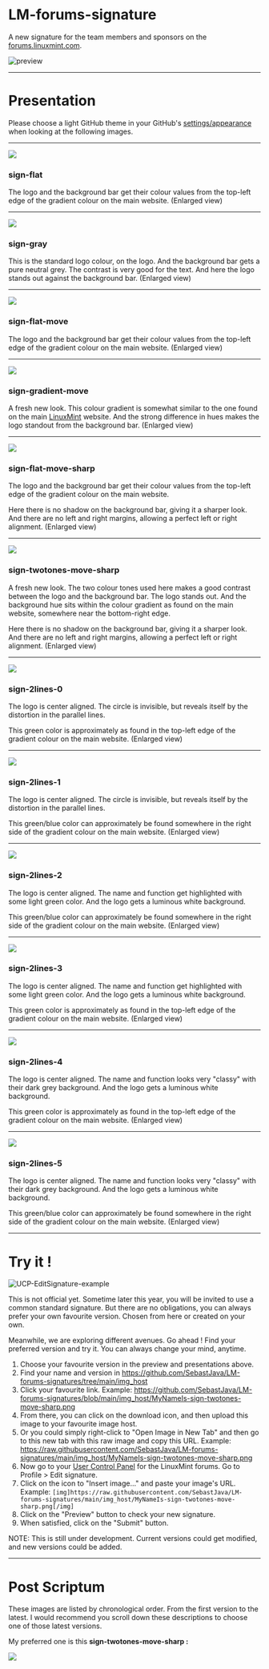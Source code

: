 # LM-forums-signature

A new signature for the team members and sponsors on the [forums.linuxmint.com](https://forums.linuxmint.com).  

![preview](preview.png)

------

# Presentation
Please choose a light GitHub theme in your GitHub's [settings/appearance](https://github.com/settings/appearance) when looking at the following images.

------

![](sign-flat-2X.png)
### sign-flat
The logo and the background bar get their colour values from the top-left edge of the gradient colour on the main website. (Enlarged view)

------

![](sign-gray-2X.png)
### sign-gray
This is the standard logo colour, on the logo. And the background bar gets a pure neutral grey. The contrast is very good for the text. And here the logo stands out against the background bar. (Enlarged view)

------

![](sign-flat-move-2X.png)
### sign-flat-move
The logo and the background bar get their colour values from the top-left edge of the gradient colour on the main website. (Enlarged view)

------

![](sign-gradient-move-2X.png)
### sign-gradient-move
A fresh new look. This colour gradient is somewhat similar to the one found on the main [LinuxMint](https://linuxmint.com/) website. And the strong difference in hues makes the logo standout from the background bar. (Enlarged view)

------

![](sign-flat-move-sharp-2X.png)
### sign-flat-move-sharp
The logo and the background bar get their colour values from the top-left edge of the gradient colour on the main website.

Here there is no shadow on the background bar, giving it a sharper look. And there are no left and right margins, allowing a perfect left or right alignment. (Enlarged view)

------

![](sign-twotones-move-sharp-2X.png)
### sign-twotones-move-sharp
A fresh new look. The two colour tones used here makes a good contrast between the logo and the background bar. The logo stands out. And the background hue sits within the colour gradient as found on the main website, somewhere near the bottom-right edge.

Here there is no shadow on the background bar, giving it a sharper look. And there are no left and right margins, allowing a perfect left or right alignment. (Enlarged view)

------

![](sign-2lines-0-2X.png)
### sign-2lines-0
The logo is center aligned. The circle is invisible, but reveals itself by the distortion in the parallel lines.

This green color is approximately as found in the top-left edge of the gradient colour on the main website. (Enlarged view)

------

![](sign-2lines-1-2X.png)
### sign-2lines-1
The logo is center aligned. The circle is invisible, but reveals itself by the distortion in the parallel lines.

This green/blue color can approximately be found somewhere in the right side of the gradient colour on the main website. (Enlarged view)

------

![](sign-2lines-2-2X.png)
### sign-2lines-2
The logo is center aligned. The name and function get highlighted with some light green color. And the logo gets a luminous white background.

This green/blue color can approximately be found somewhere in the right side of the gradient colour on the main website. (Enlarged view)

------

![](sign-2lines-3-2X.png)
### sign-2lines-3
The logo is center aligned. The name and function get highlighted with some light green color. And the logo gets a luminous white background.

This green color is approximately as found in the top-left edge of the gradient colour on the main website. (Enlarged view)

------

![](sign-2lines-4-2X.png)
### sign-2lines-4
The logo is center aligned. The name and function looks very "classy" with their dark grey background. And the logo gets a luminous white background.

This green color is approximately as found in the top-left edge of the gradient colour on the main website. (Enlarged view)

------

![](sign-2lines-5-2X.png)
### sign-2lines-5
The logo is center aligned. The name and function looks very "classy" with their dark grey background. And the logo gets a luminous white background.

This green/blue color can approximately be found somewhere in the right side of the gradient colour on the main website. (Enlarged view)

------

# Try it !

![UCP-EditSignature-example](UCP-EditSignature.png)

This is not official yet. Sometime later this year, you will be invited to use a common standard signature. But there are no obligations, you can always prefer your own favourite version. Chosen from here or created on your own.

Meanwhile, we are exploring different avenues. Go ahead ! Find your preferred version and try it. You can always change your mind, anytime.

1. Choose your favourite version in the preview and presentations above.
1. Find your name and version in https://github.com/SebastJava/LM-forums-signatures/tree/main/img_host
1. Click your favourite link. Example: https://github.com/SebastJava/LM-forums-signatures/blob/main/img_host/MyNameIs-sign-twotones-move-sharp.png
1. From there, you can click on the download icon, and then upload this image to your favourite image host.
1. Or you could simply right-click to "Open Image in New Tab" and then go to this new tab with this raw image and copy this URL. Example: https://raw.githubusercontent.com/SebastJava/LM-forums-signatures/main/img_host/MyNameIs-sign-twotones-move-sharp.png
1. Now go to your [User Control Panel](https://forums.linuxmint.com/ucp.php) for the LinuxMint forums. Go to Profile > Edit signature.
1. Click on the icon to "Insert image..." and paste your image's URL. Example: ```[img]https://raw.githubusercontent.com/SebastJava/LM-forums-signatures/main/img_host/MyNameIs-sign-twotones-move-sharp.png[/img]```
1. Click on the "Preview" button to check your new signature.
1. When satisfied, click on the "Submit" button.

NOTE: This is still under development. Current versions could get modified, and new versions could be added.

------

# Post Scriptum

These images are listed by chronological order. From the first version to the latest. I would recommend you scroll down these descriptions to choose one of those latest versions.

My preferred one is this **sign-twotones-move-sharp :**

![](sign-twotones-move-sharp.png)